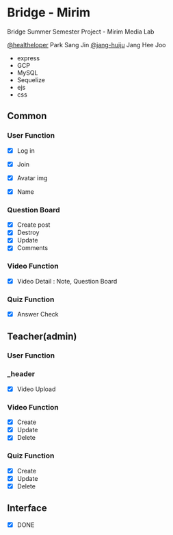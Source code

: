 # Bridge - Mirim

Bridge Summer Semester Project - Mirim Media Lab 

[@healtheloper](https://github.com/healtheloper) Park Sang Jin
[@jang-huiju](https://github.com/jang-huiju) Jang Hee Joo

- express
- GCP
- MySQL
- Sequelize
- ejs
- css

## Common

### User Function
- [x] Log in
- [x] Join

- [x] Avatar img
- [x] Name

### Question Board
- [x] Create post
- [x] Destroy
- [x] Update
- [x] Comments

### Video Function
- [x] Video Detail : Note, Question Board

### Quiz Function
- [x] Answer Check

## Teacher(admin)

### User Function
### _header
- [x] Video Upload

### Video Function
- [x] Create
- [x] Update 
- [x] Delete 
### Quiz Function
- [x] Create
- [x] Update
- [x] Delete
## Interface
- [x] DONE 

